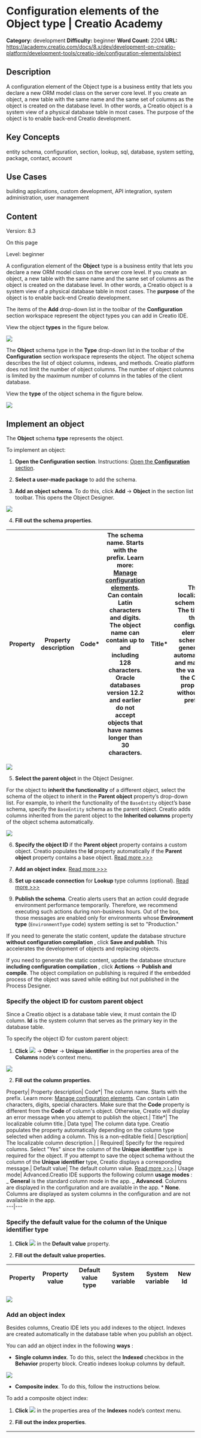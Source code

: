 # Configuration elements of the Object type | Creatio Academy

**Category:** development **Difficulty:** beginner **Word Count:** 2204 **URL:**
https://academy.creatio.com/docs/8.x/dev/development-on-creatio-platform/development-tools/creatio-ide/configuration-elements/object

## Description

A configuration element of the Object type is a business entity that lets you
declare a new ORM model class on the server core level. If you create an object,
a new table with the same name and the same set of columns as the object is
created on the database level. In other words, a Creatio object is a system view
of a physical database table in most cases. The purpose of the object is to
enable back-end Creatio development.

## Key Concepts

entity schema, configuration, section, lookup, sql, database, system setting,
package, contact, account

## Use Cases

building applications, custom development, API integration, system
administration, user management

## Content

Version: 8.3

On this page

Level: beginner

A configuration element of the **Object** type is a business entity that lets
you declare a new ORM model class on the server core level. If you create an
object, a new table with the same name and the same set of columns as the object
is created on the database level. In other words, a Creatio object is a system
view of a physical database table in most cases. The **purpose** of the object
is to enable back-end Creatio development.

The items of the **Add** drop-down list in the toolbar of the **Configuration**
section workspace represent the object types you can add in Creatio IDE.

View the object **types** in the figure below.

![](https://academy.creatio.com/sites/default/files/documentation/sdk/ru/BPMonlineWebSDK/Screenshots/Object/8.0/scr_AddList.png)

The **Object** schema type in the **Type** drop-down list in the toolbar of the
**Configuration** section workspace represents the object. The object schema
describes the list of object columns, indexes, and methods. Creatio platform
does not limit the number of object columns. The number of object columns is
limited by the maximum number of columns in the tables of the client database.

View the **type** of the object schema in the figure below.

![](https://academy.creatio.com/sites/default/files/documentation/sdk/ru/BPMonlineWebSDK/Screenshots/Object/8.0/scr_TypeList.png)

## Implement an object​

The **Object** schema **type** represents the object.

To implement an object:

1. **Open the Configuration section**. Instructions:
   [Open the **Configuration** section](https://academy.creatio.com/documents?ver=8.3&id=15101&anchor=title-2093-2).

2. **Select a user-made package** to add the schema.

3. **Add an object schema**. To do this, click **Add** → **Object** in the
   section list toolbar. This opens the Object Designer.

![](https://academy.creatio.com/sites/default/files/documentation/sdk/ru/BPMonlineWebSDK/Screenshots/Object/8.0/scr_add_object.png)

4. **Fill out the schema properties**.

| Property | Property description | Code\* | The schema name. Starts with the prefix. Learn more: [Manage configuration elements](https://academy.creatio.com/documents?ver=8.3&id=15101&anchor=title-2093-6). Can contain Latin characters and digits. The object name can contain up to and including 128 characters. Oracle databases version 12.2 and earlier do not accept objects that have names longer than 30 characters. | Title\* | The localizable schema title. The title of the configuration element schema is generated automatically and matches the value of the **Code** property without the prefix. | Package | The user-made package where you create the schema. The property is populated automatically and non-editable. | Description | The localizable schema description |
| -------- | -------------------- | ------ | ------------------------------------------------------------------------------------------------------------------------------------------------------------------------------------------------------------------------------------------------------------------------------------------------------------------------------------------------------------------------------------- | ------- | ------------------------------------------------------------------------------------------------------------------------------------------------------------------------- | ------- | ------------------------------------------------------------------------------------------------------------ | ----------- | ---------------------------------- |

![](https://academy.creatio.com/sites/default/files/documentation/sdk/ru/BPMonlineWebSDK/Screenshots/Object/8.0/scr_object_properties.png)

5. **Select the parent object** in the Object Designer.

For the object to **inherit the functionality** of a different object, select
the schema of the object to inherit in the **Parent object** property’s
drop-down list. For example, to inherit the functionality of the `BaseEntity`
object’s base schema, specify the `BaseEntity` schema as the parent object.
Creatio adds columns inherited from the parent object to the **Inherited
columns** property of the object schema automatically.

![](https://academy.creatio.com/sites/default/files/documentation/sdk/ru/BPMonlineWebSDK/Screenshots/Object/8.0/scr_BaseEntity_props.png)

6. **Specify the object ID** if the **Parent object** property contains a custom
   object. Creatio populates the **Id** property automatically if the **Parent
   object** property contains a base object.
   [Read more >>>](https://academy.creatio.com/documents?ver=8.3&id=15107&anchor=title-3028-11)

7. **Add an object index**.
   [Read more >>>](https://academy.creatio.com/documents?ver=8.3&id=15107&anchor=title-3028-13)

8. **Set up cascade connection** for **Lookup** type columns (optional).
   [Read more >>>](https://academy.creatio.com/documents?ver=8.3&id=15107&anchor=title-3028-14)

9. **Publish the schema**. Creatio alerts users that an action could degrade
   environment performance temporarily. Therefore, we recommend executing such
   actions during non-business hours. Out of the box, those messages are enabled
   only for environments whose **Environment type** (`EnvironmentType` code)
   system setting is set to "Production."

If you need to generate the static content, update the database structure
**without configuration compilation** , click **Save and publish**. This
accelerates the development of objects and replacing objects.

If you need to generate the static content, update the database structure
**including configuration compilation** , click **Actions** → **Publish and
compile**. The object compilation on publishing is required if the embedded
process of the object was saved while editing but not published in the Process
Designer.

### Specify the object ID for custom parent object​

Since a Creatio object is a database table view, it must contain the ID column.
**Id** is the system column that serves as the primary key in the database
table.

To specify the object ID for custom parent object:

1. **Click**
   ![](https://academy.creatio.com/sites/default/files/documentation/sdk/ru/BPMonlineWebSDK/Screenshots/ClientModule/8.0/scr_add_button.png)
   → **Other** → **Unique identifier** in the properties area of the **Columns**
   node’s context menu.

![](https://academy.creatio.com/sites/default/files/documentation/sdk/ru/BPMonlineWebSDK/Screenshots/Object/8.0/scr_add_unique_identifier.png)

2. **Fill out the column properties**.

Property| Property description| Code*| The column name. Starts with the prefix.
Learn more:
[Manage configuration elements](https://academy.creatio.com/documents?ver=8.3&id=15101&anchor=title-2093-6).
Can contain Latin characters, digits, special characters. Make sure that the
**Code** property is different from the **Code** of column's object. Otherwise,
Creatio will display an error message when you attempt to publish the object.|
Title*| The localizable column title.| Data type| The column data type. Creatio
populates the property automatically depending on the column type selected when
adding a column. This is a non-editable field.| Description| The localizable
column description.| | Required| Specify for the required columns. Select "Yes"
since the column of the **Unique identifier** type is required for the object.
If you attempt to save the object schema without the column of the **Unique
identifier** type, Creatio displays a corresponding message.| Default value| The
default column value.
[Read more >>>](https://academy.creatio.com/documents?ver=8.3&id=15107&anchor=title-3028-12).|
Usage mode| Advanced.Creatio IDE supports the following column **usage modes** :
_ **General** is the standard column mode in the app. _ **Advanced**. Columns
are displayed in the configuration and are available in the app. \* **None**.
Columns are displayed as system columns in the configuration and are not
available in the app.  
---|---

### Specify the default value for the column of the Unique identifier type​

1. **Click**
   ![](<https://academy.creatio.com/sites/default/files/documentation/sdk/ru/BPMonlineWebSDK/Screenshots/CreateEntitySchema(7.17)/scr_edit_button.png>)
   in the **Default value** property.

2. **Fill out the default value properties.**

| Property | Property value | Default value type | System variable | System variable | New Id |
| -------- | -------------- | ------------------ | --------------- | --------------- | ------ |

![](https://academy.creatio.com/sites/default/files/documentation/sdk/ru/BPMonlineWebSDK/Screenshots/Object/8.0/scr_default_column_value.png)

### Add an object index​

Besides columns, Creatio IDE lets you add indexes to the object. Indexes are
created automatically in the database table when you publish an object.

You can add an object index in the following **ways** :

- **Single column index**. To do this, select the **Indexed** checkbox in the
  **Behavior** property block. Creatio indexes lookup columns by default.

![](https://academy.creatio.com/sites/default/files/documentation/sdk/ru/BPMonlineWebSDK/Screenshots/Object/8.0/scr_Behavior.png)

- **Composite index**. To do this, follow the instructions below.

To add a composite object index:

1. **Click**
   ![](https://academy.creatio.com/sites/default/files/documentation/sdk/ru/BPMonlineWebSDK/Screenshots/ClientModule/8.0/scr_add_button.png)
   in the properties area of the **Indexes** node’s context menu.

2. **Fill out the index properties**.

| Property | Property value | Code\* | The schema name. | Unique | Select the checkbox to enable integrity constraints for index columns, i. e., remove the possibility of adding repeating value combinations. | Index Columns | Select the columns to add to the index. To do this, click **Add** in the **Index Columns** property block, select an object column, and specify the sorting order. |
| -------- | -------------- | ------ | ---------------- | ------ | -------------------------------------------------------------------------------------------------------------------------------------------- | ------------- | ------------------------------------------------------------------------------------------------------------------------------------------------------------------ |

![](https://academy.creatio.com/sites/default/files/documentation/sdk/ru/BPMonlineWebSDK/Screenshots/Object/8.0/scr_index_props.png)

### Set up the cascade connection​

1. **Add a Lookup type column** (optional). To do this, click
   ![](https://academy.creatio.com/sites/default/files/documentation/sdk/ru/BPMonlineWebSDK/Screenshots/ClientModule/8.0/scr_add_button.png)
   → **Lookup** in the context menu of the **Columns** node.

![](https://academy.creatio.com/sites/default/files/documentation/sdk/ru/BPMonlineWebSDK/Screenshots/Object/8.0/scr_add_lookup.png)

2. **Move to the Data source property block**.

3. **Select or clear the Do not control integrity checkbox** based on your
   business goals.

4. **Select the option** in the **On lookup value deletion** item block.

![](https://academy.creatio.com/sites/default/files/documentation/sdk/ru/BPMonlineWebSDK/Screenshots/Object/8.0/scr_data_source_lookup.png)

For example, set up a cascade connection to the **Contact** object connected to
the **Account** object via the **AccountId** lookup column. To do this, select
**Account** in the **Lookup** field.

The cascade connection **setup options** are as follows:

- If you need to **delete the account without deleting the contacts connected to
  the account** , select the **Do not control integrity** checkbox.
- If you need to **confirm deletion the account without deleting the contacts
  connected to the account** , do not select the **Do not control integrity**
  checkbox and select the **Block deletion if there are connected records in
  current object with this value** item, Creatio checks for connected contacts.
  If Creatio detects them, it displays a warning message asking you to confirm
  the deletion.
- If you need to **delete both the account and connected contacts** , do not
  select the **Do not control integrity** checkbox and select the **Delete
  records from current object with this value** option.

## Implement a replacing object​

The schema of the **Replacing object** type represents the replacing object.
Learn more:
[Replace configuration elements](https://academy.creatio.com/documents?ver=8.3&id=15105).

To implement a replacing object:

1. **Open the Configuration section**. Instructions:
   [Open the **Configuration** section](https://academy.creatio.com/documents?ver=8.3&id=15101&anchor=title-2093-2).

2. **Select a user-made package** to add the schema.

3. **Set up the package dependencies**. You must add the package that contains
   the replaced object to the dependency list.

4. **Add a replacing object schema.** To do this, click **Add** → **Replacing
   object** on the section list toolbar. This opens the Object Designer.

![](https://academy.creatio.com/sites/default/files/documentation/sdk/ru/BPMonlineWebSDK/Screenshots/Object/8.0/scr_add_replacing_object.png)

5. **Select the parent object** to replace the functionality in the **Parent
   object** property’s drop-down list . For example, to replace the
   functionality of the `BaseEntity` object’s base schema, specify the
   `BaseEntity` schema as the parent object. Creatio adds columns inherited from
   the parent object to the **Inherited columns** property of the object schema
   automatically. After you select the parent object, Creatio populates other
   object properties automatically.

![](https://academy.creatio.com/sites/default/files/documentation/sdk/ru/BPMonlineWebSDK/Screenshots/Object/8.0/scr_replacing_object_properties.png)

6. **Implement the functionality** that distinguishes the replacing object from
   the replaced object.

7. **Publish the schema**. Creatio alerts users that an action could degrade
   environment performance temporarily. Therefore, we recommend executing such
   actions during non-business hours. Out of the box, those messages are enabled
   only for environments whose **Environment type** (`EnvironmentType` code)
   system setting is set to "Production."

If you need to generate the static content, update the database structure
without configuration compilation, click **Save and publish**. This accelerates
the development of objects and replacing objects.

If you need to generate the static content, update the database structure
including configuration compilation, click **Actions** → **Publish and
compile**. The object compilation on publishing is required if the embedded
process of the object was saved while editing but not published in the Process
Design.

## Deactivate object records​

Creatio lets you deactivate object records to exclude them from the business
logic. For example, this can be useful if the data is outdated and no longer
used. You can deactivate records of any object.

To deactivate object records:

1. **Open the schema of the object** whose records to deactivate.

2. **Select the Allow records deactivation checkbox** in the **Behavior**
   property block.

![](https://academy.creatio.com/sites/default/files/documentation/sdk/ru/BPMonlineWebSDK/Screenshots/Object/8.0/scr_records_deactivation.png)

3. **Publish the schema**. Creatio alerts users that an action could degrade
   environment performance temporarily. Therefore, we recommend executing such
   actions during non-business hours. Out of the box, those messages are enabled
   only for environments whose **Environment type** (`EnvironmentType` code)
   system setting is set to "Production."

Creatio can **filter inactive records** automatically for certain UI elements.

The automatic record filtering is **available** for the following UI elements:

- drop-down list
- lookup value selection box
- quick filter

The automatic record filtering is **not available** for the following UI
elements:

- lookup content page
- section
- advanced filter

The `UseRecordDeactivation` parameter of the `EntitySchemaQuery` class lets you
**manage the filtering of inactive records**. The default value is `false`. If
you set the `UseRecordDeactivation` parameter to `true`, the select query to the
object that has record deactivation enabled will contain the filter that
excludes inactive record.

View the example that deactivates records in the front-end below.

Example that deactivates records (front-end)

    var esq = Ext.create("Terrasoft.EntitySchemaQuery", {
        rootSchemaName: "MyCustomLookup",
        useRecordDeactivation: true,
    });

View the example that deactivates records in the back-end below.

Example that deactivates records (back-end)

    var esq = new EntitySchemaQuery(userConnection.EntitySchemaManager, "ContactType") {
        UseRecordDeactivation = true
    };
    esq.PrimaryQueryColumn.IsAlwaysSelect = true;

View the resulting SQL query below.

Example of the SQL query

    SELECT [ContactType].[Id] [Id]
    FROM [dbo].[ContactType] [ContactType] WITH(NOLOCK)
    WHERE [ContactType].[RecordInactive] = 0

## Hide rarely used objects​

You can hide rarely used objects in Studio Creatio. To do this:

1. **Open the schema of the object** to hide.

2. **Mark the object as hidden**. To do this, select the **Show in advanced mode
   only** checkbox in the **Behavior** property block.

![](https://academy.creatio.com/sites/default/files/documentation/sdk/ru/BPMonlineWebSDK/Screenshots/Object/8.0/scr_hidden_object.png)

3. **Publish the schema**. Creatio alerts users that an action could degrade
   environment performance temporarily. Therefore, we recommend executing such
   actions during non-business hours. Out of the box, those messages are enabled
   only for environments whose **Environment type** (`EnvironmentType` code)
   system setting is set to "Production."

To **view hidden objects** , turn off the `IsAdvancedObjectDisplayModeDisabled`
feature. Instructions:
[Manage the status of an additional feature](https://academy.creatio.com/documents?ver=8.3&id=15631&anchor=title-3459-1).

## Update record fields automatically​

Creatio updates fields on an open form page automatically without the need to
refresh the page.
[Read more >>>](https://academy.creatio.com/documents?ver=8.3&id=15379&anchor=title-2397-1)

This functionality is enabled for fields of directly linked records out of the
box. To enable the functionality for record fields:

1. **Open the schema of the object** whose records to update.

2. **Enable the functionality**. To do this, select the **Enable live data
   update** checkbox in the **Behavior** property block.

![](https://academy.creatio.com/sites/default/files/documentation/sdk/ru/BPMonlineWebSDK/Screenshots/Object/8.0/scr_records_updating.png)

3. **Publish the schema**. Creatio alerts users that an action could degrade
   environment performance temporarily. Therefore, we recommend executing such
   actions during non-business hours. Out of the box, those messages are enabled
   only for environments whose **Environment type** (`EnvironmentType` code)
   system setting is set to "Production."

---

## See also​

[Creatio IDE overview](https://academy.creatio.com/documents?ver=8.3&id=15101)

[Replace configuration elements](https://academy.creatio.com/documents?ver=8.3&id=15105)

---

## Resources​

[Back-end development](https://academy.creatio.com/docs/8.x/dev/development-on-creatio-platform/category/back-end-development)

---

## E-learning courses​

[Development on Creatio platform](https://academy.creatio.com/e-learning/development-creatio-platform)

- Implement an object
  - Specify the object ID for custom parent object
  - Specify the default value for the column of the Unique identifier type
  - Add an object index
  - Set up the cascade connection
- Implement a replacing object
- Deactivate object records
- Hide rarely used objects
- Update record fields automatically
- See also
- Resources
- E-learning courses
